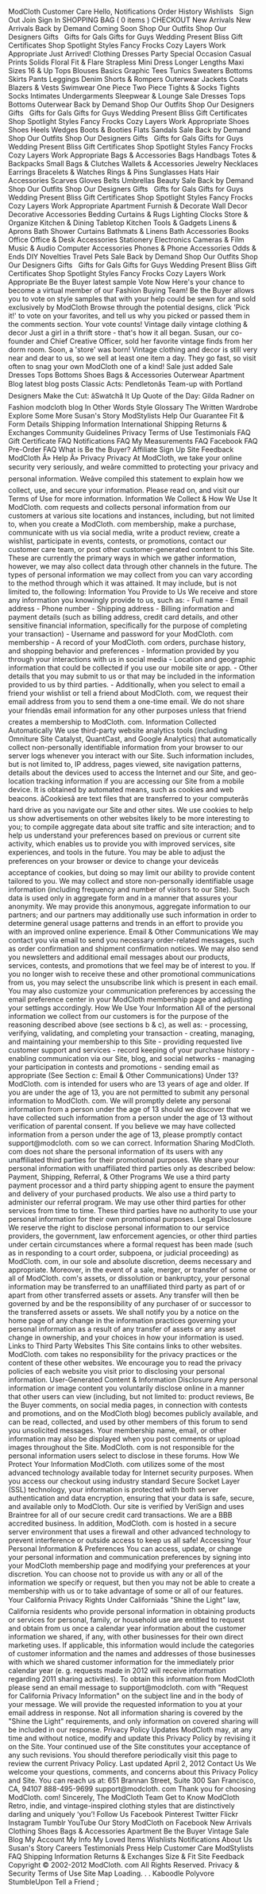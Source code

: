 ModCloth Customer Care Hello, Notifications Order History Wishlists   Sign Out Join Sign In SHOPPING BAG ( 0 items ) CHECKOUT New Arrivals New Arrivals Back by Demand Coming Soon Shop Our Outfits Shop Our Designers Gifts   Gifts for Gals Gifts for Guys Wedding Present Bliss Gift Certificates Shop Spotlight Styles Fancy Frocks Cozy Layers Work Appropriate Just Arrived! Clothing Dresses Party Special Occasion Casual Prints Solids Floral Fit & Flare Strapless Mini Dress Longer Lengths Maxi Sizes 16 & Up Tops Blouses Basics Graphic Tees Tunics Sweaters Bottoms Skirts Pants Leggings Denim Shorts & Rompers Outerwear Jackets Coats Blazers & Vests Swimwear One Piece Two Piece Tights & Socks Tights Socks Intimates Undergarments Sleepwear & Lounge Sale Dresses Tops Bottoms Outerwear Back by Demand Shop Our Outfits Shop Our Designers Gifts   Gifts for Gals Gifts for Guys Wedding Present Bliss Gift Certificates Shop Spotlight Styles Fancy Frocks Cozy Layers Work Appropriate Shoes Shoes Heels Wedges Boots & Booties Flats Sandals Sale Back by Demand Shop Our Outfits Shop Our Designers Gifts   Gifts for Gals Gifts for Guys Wedding Present Bliss Gift Certificates Shop Spotlight Styles Fancy Frocks Cozy Layers Work Appropriate Bags & Accessories Bags Handbags Totes & Backpacks Small Bags & Clutches Wallets & Accessories Jewelry Necklaces Earrings Bracelets & Watches Rings & Pins Sunglasses Hats Hair Accessories Scarves Gloves Belts Umbrellas Beauty Sale Back by Demand Shop Our Outfits Shop Our Designers Gifts   Gifts for Gals Gifts for Guys Wedding Present Bliss Gift Certificates Shop Spotlight Styles Fancy Frocks Cozy Layers Work Appropriate Apartment Furnish & Decorate Wall Decor Decorative Accessories Bedding Curtains & Rugs Lighting Clocks Store & Organize Kitchen & Dining Tabletop Kitchen Tools & Gadgets Linens & Aprons Bath Shower Curtains Bathmats & Linens Bath Accessories Books Office Office & Desk Accessories Stationery Electronics Cameras & Film Music & Audio Computer Accessories Phones & Phone Accessories Odds & Ends DIY Novelties Travel Pets Sale Back by Demand Shop Our Outfits Shop Our Designers Gifts   Gifts for Gals Gifts for Guys Wedding Present Bliss Gift Certificates Shop Spotlight Styles Fancy Frocks Cozy Layers Work Appropriate Be the Buyer latest sample Vote Now Here's your chance to become a virtual member of our Fashion Buying Team! Be the Buyer allows you to vote on style samples that with your help could be sewn for and sold exclusively by ModCloth Browse through the potential designs, click 'Pick it!' to vote on your favorites, and tell us why you picked or passed them in the comments section. Your vote counts! Vintage daily vintage clothing & decor Just a girl in a thrift store - that's how it all began. Susan, our co-founder and Chief Creative Officer, sold her favorite vintage finds from her dorm room. Soon, a 'store' was born! Vintage clothing and decor is still very near and dear to us, so we sell at least one item a day. They go fast, so visit often to snag your own ModCloth one of a kind! Sale just added Sale Dresses Tops Bottoms Shoes Bags & Accessories Outerwear Apartment Blog latest blog posts Classic Acts: Pendletonâs Team-up with Portland Designers Make the Cut: âSwatchâ It Up Quote of the Day: Gilda Radner on Fashion modcloth blog In Other Words Style Glossary The Written Wardrobe Explore Some More Susan's Story ModStylists Help Our Guarantee Fit & Form Details Shipping Information International Shipping Returns & Exchanges Community Guidelines Privacy Terms of Use Testimonials FAQ Gift Certificate FAQ Notifications FAQ My Measurements FAQ Facebook FAQ Pre-Order FAQ What is Be the Buyer? Affiliate Sign Up Site Feedback ModCloth Â» Help Â» Privacy Privacy At ModCloth, we take your online security very seriously, and weâre committed to protecting your privacy and personal information. Weâve compiled this statement to explain how we collect, use, and secure your information. Please read on, and visit our Terms of Use for more information. Information We Collect & How We Use It ModCloth. com requests and collects personal information from our customers at various site locations and instances, including, but not limited to, when you create a ModCloth. com membership, make a purchase, communicate with us via social media, write a product review, create a wishlist, participate in events, contests, or promotions, contact our customer care team, or post other customer-generated content to this Site. These are currently the primary ways in which we gather information, however, we may also collect data through other channels in the future. The types of personal information we may collect from you can vary according to the method through which it was attained. It may include, but is not limited to, the following: Information You Provide to Us We receive and store any information you knowingly provide to us, such as: - Full name - Email address - Phone number - Shipping address - Billing information and payment details (such as billing address, credit card details, and other sensitive financial information, specifically for the purpose of completing your transaction) - Username and password for your ModCloth. com membership - A record of your ModCloth. com orders, purchase history, and shopping behavior and preferences - Information provided by you through your interactions with us in social media - Location and geographic information that could be collected if you use our mobile site or app. - Other details that you may submit to us or that may be included in the information provided to us by third parties. - Additionally, when you select to email a friend your wishlist or tell a friend about ModCloth. com, we request their email address from you to send them a one-time email. We do not share your friendâs email information for any other purposes unless that friend creates a membership to ModCloth. com. Information Collected Automatically We use third-party website analytics tools (including Omniture Site Catalyst, QuantCast, and Google Analytics) that automatically collect non-personally identifiable information from your browser to our server logs whenever you interact with our Site. Such information includes, but is not limited to, IP address, pages viewed, site navigation patterns, details about the devices used to access the Internet and our Site, and geo-location tracking information if you are accessing our Site from a mobile device. It is obtained by automated means, such as cookies and web beacons. âCookiesâ are text files that are transferred to your computerâs hard drive as you navigate our Site and other sites. We use cookies to help us show advertisements on other websites likely to be more interesting to you; to compile aggregate data about site traffic and site interaction; and to help us understand your preferences based on previous or current site activity, which enables us to provide you with improved services, site experiences, and tools in the future. You may be able to adjust the preferences on your browser or device to change your deviceâs acceptance of cookies, but doing so may limit our ability to provide content tailored to you. We may collect and store non-personally identifiable usage information (including frequency and number of visitors to our Site). Such data is used only in aggregate form and in a manner that assures your anonymity. We may provide this anonymous, aggregate information to our partners; and our partners may additionally use such information in order to determine general usage patterns and trends in an effort to provide you with an improved online experience. Email & Other Communications We may contact you via email to send you necessary order-related messages, such as order confirmation and shipment confirmation notices. We may also send you newsletters and additional email messages about our products, services, contests, and promotions that we feel may be of interest to you. If you no longer wish to receive these and other promotional communications from us, you may select the unsubscribe link which is present in each email. You may also customize your communication preferences by accessing the email preference center in your ModCloth membership page and adjusting your settings accordingly. How We Use Your Information All of the personal information we collect from our customers is for the purpose of the reasoning described above (see sections b & c), as well as: - processing, verifying, validating, and completing your transaction - creating, managing, and maintaining your membership to this Site - providing requested live customer support and services - record keeping of your purchase history - enabling communication via our Site, blog, and social networks - managing your participation in contests and promotions - sending email as appropriate (See Section c: Email & Other Communications) Under 13? ModCloth. com is intended for users who are 13 years of age and older. If you are under the age of 13, you are not permitted to submit any personal information to ModCloth. com. We will promptly delete any personal information from a person under the age of 13 should we discover that we have collected such information from a person under the age of 13 without verification of parental consent. If you believe we may have collected information from a person under the age of 13, please promptly contact support@modcloth. com so we can correct. Information Sharing ModCloth. com does not share the personal information of its users with any unaffiliated third parties for their promotional purposes. We share your personal information with unaffiliated third parties only as described below: Payment, Shipping, Referral, & Other Programs We use a third party payment processor and a third party shipping agent to ensure the payment and delivery of your purchased products. We also use a third party to administer our referral program. We may use other third parties for other services from time to time. These third parties have no authority to use your personal information for their own promotional purposes. Legal Disclosure We reserve the right to disclose personal information to our service providers, the government, law enforcement agencies, or other third parties under certain circumstances where a formal request has been made (such as in responding to a court order, subpoena, or judicial proceeding) as ModCloth. com, in our sole and absolute discretion, deems necessary and appropriate. Moreover, in the event of a sale, merger, or transfer of some or all of ModCloth. com's assets, or dissolution or bankruptcy, your personal information may be transferred to an unaffiliated third party as part of or apart from other transferred assets or assets. Any transfer will then be governed by and be the responsibility of any purchaser of or successor to the transferred assets or assets. We shall notify you by a notice on the home page of any change in the information practices governing your personal information as a result of any transfer of assets or any asset change in ownership, and your choices in how your information is used. Links to Third Party Websites This Site contains links to other websites. ModCloth. com takes no responsibility for the privacy practices or the content of these other websites. We encourage you to read the privacy policies of each website you visit prior to disclosing your personal information. User-Generated Content & Information Disclosure Any personal information or image content you voluntarily disclose online in a manner that other users can view (including, but not limited to: product reviews, Be the Buyer comments, on social media pages, in connection with contests and promotions, and on the ModCloth blog) becomes publicly available, and can be read, collected, and used by other members of this forum to send you unsolicited messages. Your membership name, email, or other information may also be displayed when you post comments or upload images throughout the Site. ModCloth. com is not responsible for the personal information users select to disclose in these forums. How We Protect Your Information ModCloth. com utilizes some of the most advanced technology available today for Internet security purposes. When you access our checkout using industry standard Secure Socket Layer (SSL) technology, your information is protected with both server authentication and data encryption, ensuring that your data is safe, secure, and available only to ModCloth. Our site is verified by VeriSign and uses Braintree for all of our secure credit card transactions. We are a BBB accredited business. In addition, ModCloth. com is hosted in a secure server environment that uses a firewall and other advanced technology to prevent interference or outside access to keep us all safe! Accessing Your Personal Information & Preferences You can access, update, or change your personal information and communication preferences by signing into your ModCloth membership page and modifying your preferences at your discretion. You can choose not to provide us with any or all of the information we specify or request, but then you may not be able to create a membership with us or to take advantage of some or all of our features. Your California Privacy Rights Under Californiaâs "Shine the Light" law, California residents who provide personal information in obtaining products or services for personal, family, or household use are entitled to request and obtain from us once a calendar year information about the customer information we shared, if any, with other businesses for their own direct marketing uses. If applicable, this information would include the categories of customer information and the names and addresses of those businesses with which we shared customer information for the immediately prior calendar year (e. g. requests made in 2012 will receive information regarding 2011 sharing activities). To obtain this information from ModCloth please send an email message to support@modcloth. com with "Request for California Privacy Information" on the subject line and in the body of your message. We will provide the requested information to you at your email address in response. Not all information sharing is covered by the "Shine the Light" requirements, and only information on covered sharing will be included in our response. Privacy Policy Updates ModCloth may, at any time and without notice, modify and update this Privacy Policy by revising it on the Site. Your continued use of the Site constitutes your acceptance of any such revisions. You should therefore periodically visit this page to review the current Privacy Policy. Last updated April 2, 2012 Contact Us We welcome your questions, comments, and concerns about this Privacy Policy and Site. You can reach us at: 651 Brannan Street, Suite 300 San Francisco, CA, 94107 888-495-9699 support@modcloth. com Thank you for choosing ModCloth. com! Sincerely, The ModCloth Team Get to Know ModCloth Retro, indie, and vintage-inspired clothing styles that are distinctively darling and uniquely ‘you’! Follow Us Facebook Pinterest Twitter Flickr Instagram Tumblr YouTube Our Story ModCloth on Facebook New Arrivals Clothing Shoes Bags & Accessories Apartment Be the Buyer Vintage Sale Blog My Account My Info My Loved Items Wishlists Notifications About Us Susan's Story Careers Testimonials Press Help Customer Care ModStylists FAQ Shipping Information Returns & Exchanges Size & Fit Site Feedback Copyright © 2002-2012 ModCloth. com All Rights Reserved. Privacy & Security Terms of Use Site Map Loading. . . Kaboodle Polyvore StumbleUpon Tell a Friend ;